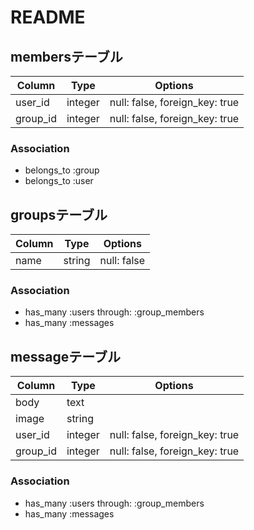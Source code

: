# README

## membersテーブル

|Column|Type|Options|
|------|----|-------|
|user_id|integer|null: false, foreign_key: true|
|group_id|integer|null: false, foreign_key: true|

### Association
- belongs_to :group
- belongs_to :user



## groupsテーブル

|Column|Type|Options|
|------|----|-------|
|name|string|null: false|

### Association
- has_many :users through: :group_members
- has_many :messages

## messageテーブル

|Column|Type|Options|
|------|----|-------|
|body|text||
|image|string||
|user_id|integer|null: false, foreign_key: true
|group_id|integer|null: false, foreign_key: true

### Association
- has_many :users through: :group_members
- has_many :messages
